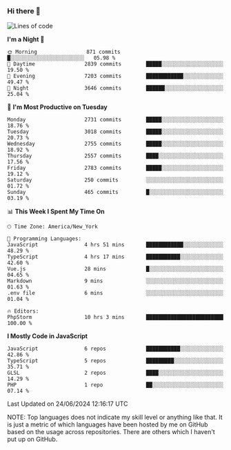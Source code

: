 ### Hi there 👋

<!--
**LynxJinxxy/LynxJinxxy** is a ✨ _special_ ✨ repository because its `README.md` (this file) appears on your GitHub profile.

Here are some ideas to get you started:

- 🔭 I’m currently working on ...
- 🌱 I’m currently learning ...
- 👯 I’m looking to collaborate on ...
- 🤔 I’m looking for help with ...
- 💬 Ask me about ...
- 📫 How to reach me: ...
- 😄 Pronouns: ...
- ⚡ Fun fact: ...
-->

<!--START_SECTION:waka-->
![Lines of code](https://img.shields.io/badge/From%20Hello%20World%20I%27ve%20Written-31.8%20million%20lines%20of%20code-blue)

**I'm a Night 🦉** 

```text
🌞 Morning                871 commits         █░░░░░░░░░░░░░░░░░░░░░░░░   05.98 % 
🌆 Daytime                2839 commits        █████░░░░░░░░░░░░░░░░░░░░   19.50 % 
🌃 Evening                7203 commits        ████████████░░░░░░░░░░░░░   49.47 % 
🌙 Night                  3646 commits        ██████░░░░░░░░░░░░░░░░░░░   25.04 % 
```
📅 **I'm Most Productive on Tuesday** 

```text
Monday                   2731 commits        █████░░░░░░░░░░░░░░░░░░░░   18.76 % 
Tuesday                  3018 commits        █████░░░░░░░░░░░░░░░░░░░░   20.73 % 
Wednesday                2755 commits        █████░░░░░░░░░░░░░░░░░░░░   18.92 % 
Thursday                 2557 commits        ████░░░░░░░░░░░░░░░░░░░░░   17.56 % 
Friday                   2783 commits        █████░░░░░░░░░░░░░░░░░░░░   19.12 % 
Saturday                 250 commits         ░░░░░░░░░░░░░░░░░░░░░░░░░   01.72 % 
Sunday                   465 commits         █░░░░░░░░░░░░░░░░░░░░░░░░   03.19 % 
```


📊 **This Week I Spent My Time On** 

```text
🕑︎ Time Zone: America/New_York

💬 Programming Languages: 
JavaScript               4 hrs 51 mins       ████████████░░░░░░░░░░░░░   48.29 % 
TypeScript               4 hrs 17 mins       ███████████░░░░░░░░░░░░░░   42.60 % 
Vue.js                   28 mins             █░░░░░░░░░░░░░░░░░░░░░░░░   04.65 % 
Markdown                 9 mins              ░░░░░░░░░░░░░░░░░░░░░░░░░   01.63 % 
.env file                6 mins              ░░░░░░░░░░░░░░░░░░░░░░░░░   01.04 % 

🔥 Editors: 
PhpStorm                 10 hrs 3 mins       █████████████████████████   100.00 % 
```

**I Mostly Code in JavaScript** 

```text
JavaScript               6 repos             ███████████░░░░░░░░░░░░░░   42.86 % 
TypeScript               5 repos             █████████░░░░░░░░░░░░░░░░   35.71 % 
GLSL                     2 repos             ████░░░░░░░░░░░░░░░░░░░░░   14.29 % 
PHP                      1 repo              ██░░░░░░░░░░░░░░░░░░░░░░░   07.14 % 
```




 Last Updated on 24/06/2024 12:16:17 UTC
<!--END_SECTION:waka-->
NOTE: Top languages does not indicate my skill level or anything like that. It is just a metric of which languages have been hosted by me on GitHub based on the usage across repositories. There are others which I haven't put up on GitHub.
